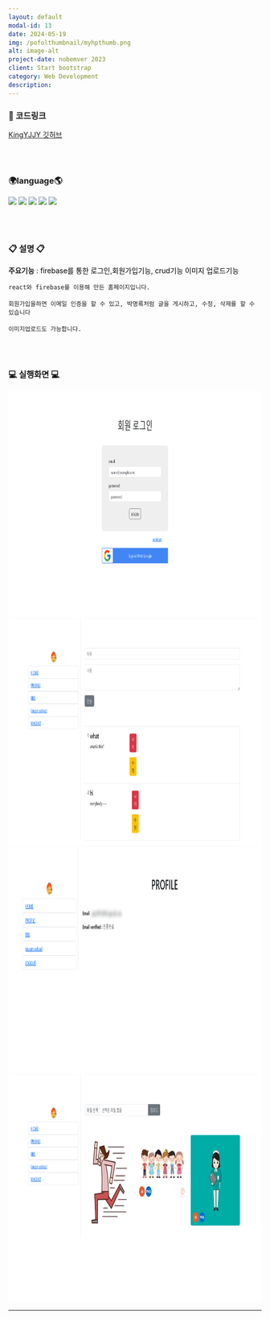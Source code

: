 ```yaml
---
layout: default
modal-id: 13
date: 2024-05-19
img: /pofolthumbnail/myhpthumb.png
alt: image-alt
project-date: nobemver 2023
client: Start bootstrap
category: Web Development
description: 
---
```

### 📌 코드링크 
 [KingYJJY 깃허브](https://github.com/kingyjjy/myhomepage "https://github.com/kingyjjy/myhomepage")
  
<br><br/>


### 🌍language🌎

   <img src="https://img.shields.io/badge/react-61DAFB?style=for-the-badge&logo=react&logoColor=black"> 
<img src="https://img.shields.io/badge/firebase-FFCA28?style=for-the-badge&logo=firebase&logoColor=white">
  <img src="https://img.shields.io/badge/css-1572B6?style=for-the-badge&logo=css3&logoColor=white"> 
  <img src="https://img.shields.io/badge/javascript-F7DF1E?style=for-the-badge&logo=javascript&logoColor=black"> 
  <img src="https://img.shields.io/badge/bootstrap-7952B3?style=for-the-badge&logo=bootstrap&logoColor=white"> 
  
<br><br/>

### 📋 설명 📋
 **주요기능** : <span style="color:black">firebase를 통한 로그인,회원가입기능, crud기능 이미지 업로드기능 </span>

    react와 firebase를 이용해 만든 홈페이지입니다.

    회원가입을하면 이메일 인증을 할 수 있고, 박명록처럼 글을 게시하고, 수정, 삭제를 할 수 있습니다

    이미지업로드도 가능합니다.


<br><br/>


### 💻 실행화면 💻
<img src="../img/project/myhp/login.png" width="800" height="450">  
<img src="../img/project/myhp/bbs.png" width="800" height="450">  
<img src="../img/project/myhp/profile.png" width="800" height="450">  
<img src="../img/project/myhp/imgupload.png" width="800" height="450">  




---